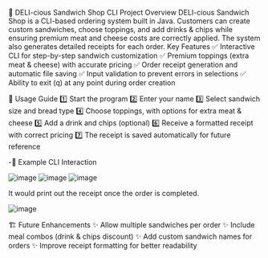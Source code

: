 🥪 DELI-cious Sandwich Shop CLI
Project Overview
DELI-cious Sandwich Shop is a CLI-based ordering system built in Java. Customers can create custom sandwiches, choose toppings, and add drinks & chips while ensuring premium meat and cheese costs are correctly applied. The system also generates detailed receipts for each order.
Key Features
✅ Interactive CLI for step-by-step sandwich customization
✅ Premium toppings (extra meat & cheese) with accurate pricing
✅ Order receipt generation and automatic file saving
✅ Input validation to prevent errors in selections
✅ Ability to exit (q) at any point during order creation

🚀 Usage Guide
1️⃣ Start the program
2️⃣ Enter your name
3️⃣ Select sandwich size and bread type
4️⃣ Choose toppings, with options for extra meat & cheese
5️⃣ Add a drink and chips (optional)
6️⃣ Receive a formatted receipt with correct pricing
7️⃣ The receipt is saved automatically for future reference

-📜 Example CLI Interaction

![image](https://github.com/user-attachments/assets/4b5df3b5-293b-470e-a511-fe469426f2ef)
![image](https://github.com/user-attachments/assets/de0291b1-aa0d-4739-bc0d-98e9784da420)
![image](https://github.com/user-attachments/assets/44d575a6-0567-4a6b-84f5-0dccbe3ad06f)

It would print out the receipt once the order is completed.

![image](https://github.com/user-attachments/assets/f867c757-4c3e-4ebf-995d-f8deb2ffabbb)




🏗 Future Enhancements
✨ Allow multiple sandwiches per order
✨ Include meal combos (drink & chips discount)
✨ Add custom sandwich names for orders
✨ Improve receipt formatting for better readability

